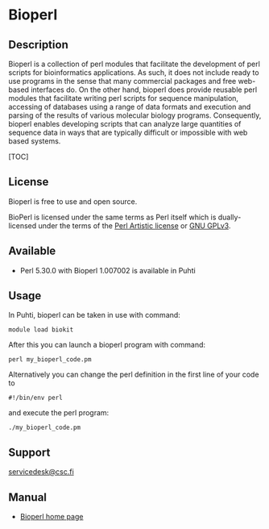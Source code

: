 # Bioperl


## Description

Bioperl is a collection of perl modules that facilitate the development of 
perl scripts for bioinformatics applications. As such, it does not include 
ready to use programs in the sense that many commercial packages and free 
web-based interfaces do. On the other hand, bioperl does provide reusable 
perl modules that facilitate writing perl scripts for sequence manipulation, 
accessing of databases using a range of data formats and execution and parsing 
of the results of various molecular biology programs. Consequently, bioperl 
enables developing scripts that can analyze large quantities of sequence 
data in ways that are typically difficult or impossible with web based systems.



[TOC]

## License
Bioperl is free to use and open source.

BioPerl is licensed under the same terms as Perl itself which is dually-licensed under the terms of the [Perl Artistic license](https://dev.perl.org/licenses/artistic.html) or [GNU GPLv3](https://www.gnu.org/licenses/gpl-3.0.html).



## Available

-   Perl 5.30.0 with Bioperl 1.007002 is available in Puhti


## Usage
In Puhti, bioperl can be taken in use with command:
```text
module load biokit
```
After this you can launch a bioperl program with command:
```text
perl my_bioperl_code.pm
```
Alternatively you can change the perl definition in the first line of your code to
```text
#!/bin/env perl
```
and execute the perl program:
```text
./my_bioperl_code.pm
```


 
## Support

servicedesk@csc.fi

## Manual


*    [Bioperl home page](https://bioperl.org//)




